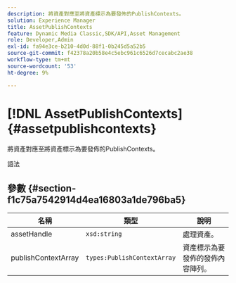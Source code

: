 ```yaml
---
description: 將資產對應至將資產標示為要發佈的PublishContexts。
solution: Experience Manager
title: AssetPublishContexts
feature: Dynamic Media Classic,SDK/API,Asset Management
role: Developer,Admin
exl-id: fa94e3ce-b210-4d0d-88f1-0b245d5a52b5
source-git-commit: f42378a20b58e4c5ebc961c6526d7cecabc2ae38
workflow-type: tm+mt
source-wordcount: '53'
ht-degree: 9%

---
```


# [!DNL AssetPublishContexts]{#assetpublishcontexts}

將資產對應至將資產標示為要發佈的PublishContexts。

語法

## 參數 {#section-f1c75a7542914d4ea16803a1de796ba5}

| 名稱 | 類型 | 說明 |
|---|---|---|
| assetHandle | `xsd:string` | 處理資產。 |
| publishContextArray | `types:PublishContextArray` | 資產標示為要發佈的發佈內容陣列。 |
